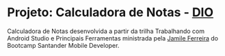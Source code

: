 # Projeto: Calculadora de Notas - [DIO](https://web.digitalinnovation.one)

Calculadora de Notas desenvolvida a partir da trilha Trabalhando com Android Studio e Principais Ferramentas 
ministrada pela [Jamile Ferreira](https://github.com/JamileFerreira) do Bootcamp Santander Mobile Developer.

